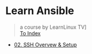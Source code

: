 # Learn Ansible

> a course by LearnLinux TV]  
> [To Index](../index.md)

- [02. SSH Overvew & Setup](ssh.md)
